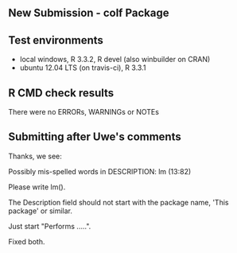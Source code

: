 ## New Submission - colf Package

## Test environments
* local windows, R 3.3.2, R devel (also winbuilder on CRAN)
* ubuntu 12.04 LTS (on travis-ci), R 3.3.1

## R CMD check results
There were no ERRORs, WARNINGs or NOTEs

## Submitting after Uwe's comments

Thanks, we see:

Possibly mis-spelled words in DESCRIPTION:
  lm (13:82)

Please write lm().


The Description field should not start with the package name,
  'This package' or similar.

Just start "Performs .....". 

Fixed both.